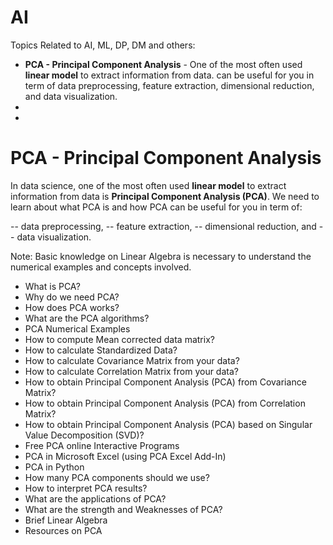 # AI

Topics Related to AI, ML, DP, DM and others:

- **PCA - Principal Component Analysis** - One of the most often used **linear model** to extract information from data. can be useful for you in term of data preprocessing, feature extraction, dimensional reduction, and data visualization.
-
-


# PCA - Principal Component Analysis 

In data science, one of the most often used **linear model** to extract information from data is **Principal Component Analysis (PCA)**. We need to learn about what PCA is and how PCA can be useful for you in term of:

   -- data preprocessing, 
   -- feature extraction, 
   -- dimensional reduction, and 
   -- data visualization.  
   
Note: Basic knowledge on Linear Algebra is necessary to understand the numerical examples and concepts involved. 

- What is PCA? 
- Why do we need PCA? 
- How does PCA works? 
- What are the PCA algorithms? 
- PCA Numerical Examples 
- How to compute Mean corrected data matrix? 
- How to calculate Standardized Data?
- How to calculate Covariance Matrix from your data? 
- How to calculate Correlation Matrix from your data? 
- How to obtain Principal Component Analysis (PCA) from Covariance Matrix? 
- How to obtain Principal Component Analysis (PCA) from Correlation Matrix? 
- How to obtain Principal Component Analysis (PCA) based on Singular Value Decomposition (SVD)? 
- Free PCA online Interactive Programs 
- PCA in Microsoft Excel (using PCA Excel Add-In) 
- PCA in Python 
- How many PCA components should we use? 
- How to interpret PCA results? 
- What are the applications of PCA? 
- What are the strength and Weaknesses of PCA? 
- Brief Linear Algebra 
- Resources on PCA 



